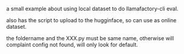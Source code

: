 a small example about using local dataset to do llamafactory-cli eval.

also has the script to upload to the hugginface, so can use as online dataset.

the foldername and the XXX.py must be same name, otherwise will complaint config not found, will only look for default.